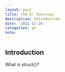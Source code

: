 ```yaml
---
layout: post
title: (GO_0) Overview
description: Introduction
date: '2021-11-24'
categories: go
note:
---
```


## Introduction

What is struct{}?
